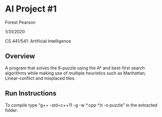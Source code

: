 # AI Project #1 

Forest Pearson

1/31/2020

CS 441/541: Artificial Intelligence

## Overview

A program that solves the 8-puzzle using the A* and best-first search algorithms while making use of multiple heuristics such as Manhattan, Linear-conflict and misplaced tiles.

## Run Instructions

To compile type “g++ -std=c++11 -g -w *.cpp *.h -o puzzle” in the extracted folder.

